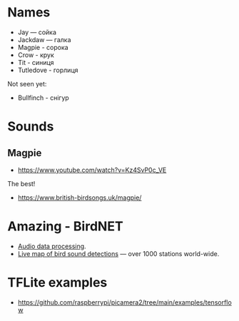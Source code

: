 # Names

* Jay — сойка
* Jackdaw — галка
* Magpie - сорока
* Crow - крук
* Tit - синиця
* Tutledove - горлиця

Not seen yet:

* Bullfinch - снігур

# Sounds

## Magpie

* https://www.youtube.com/watch?v=Kz4SvP0c_VE

The best!

* https://www.british-birdsongs.uk/magpie/

# Amazing - BirdNET

* [Audio data processing](https://github.com/kahst/BirdNET-Analyzer).
* [Live map of bird sound detections](https://app.birdweather.com/) — over 1000 stations world-wide.

# TFLite examples

* https://github.com/raspberrypi/picamera2/tree/main/examples/tensorflow
